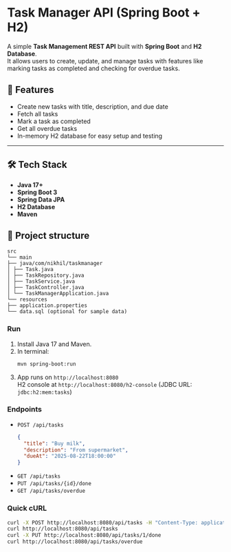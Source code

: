 # Task Manager API (Spring Boot + H2)
A simple **Task Management REST API** built with **Spring Boot** and **H2 Database**.  
It allows users to create, update, and manage tasks with features like marking tasks as completed and checking for overdue tasks. 

## 🚀 Features
- Create new tasks with title, description, and due date  
- Fetch all tasks  
- Mark a task as completed  
- Get all overdue tasks  
- In-memory H2 database for easy setup and testing  

---

## 🛠️ Tech Stack
- **Java 17+**
- **Spring Boot 3**
- **Spring Data JPA**
- **H2 Database**
- **Maven**

## 📁 Project structure
```
src
└── main
├── java/com/nikhil/taskmanager
│ ├── Task.java
│ ├── TaskRepository.java
│ ├── TaskService.java
│ ├── TaskController.java
│ └── TaskManagerApplication.java
└── resources
├── application.properties
└── data.sql (optional for sample data)
```


### Run
1. Install Java 17 and Maven.
2. In terminal:
   ```bash
   mvn spring-boot:run
   ```
3. App runs on `http://localhost:8080`  
   H2 console at `http://localhost:8080/h2-console` (JDBC URL: `jdbc:h2:mem:tasks`)

### Endpoints
- `POST /api/tasks`
  ```json
  {
    "title": "Buy milk",
    "description": "From supermarket",
    "dueAt": "2025-08-22T18:00:00"
  }
  ```
- `GET /api/tasks`
- `PUT /api/tasks/{id}/done`
- `GET /api/tasks/overdue`

### Quick cURL
```bash
curl -X POST http://localhost:8080/api/tasks -H "Content-Type: application/json" -d '{"title":"Buy milk","description":"Amul","dueAt":"2025-08-22T18:00:00"}'
curl http://localhost:8080/api/tasks
curl -X PUT http://localhost:8080/api/tasks/1/done
curl http://localhost:8080/api/tasks/overdue
```
